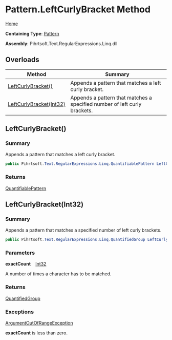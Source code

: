 # Pattern\.LeftCurlyBracket Method

[Home](../../../../../../README.md)

**Containing Type**: [Pattern](../README.md)

**Assembly**: Pihrtsoft\.Text\.RegularExpressions\.Linq\.dll

## Overloads

| Method | Summary |
| ------ | ------- |
| [LeftCurlyBracket()](#Pihrtsoft_Text_RegularExpressions_Linq_Pattern_LeftCurlyBracket) | Appends a pattern that matches a left curly bracket\. |
| [LeftCurlyBracket(Int32)](#Pihrtsoft_Text_RegularExpressions_Linq_Pattern_LeftCurlyBracket_System_Int32_) | Appends a pattern that matches a specified number of left curly brackets\. |

## LeftCurlyBracket\(\) <a name="Pihrtsoft_Text_RegularExpressions_Linq_Pattern_LeftCurlyBracket"></a>

### Summary

Appends a pattern that matches a left curly bracket\.

```csharp
public Pihrtsoft.Text.RegularExpressions.Linq.QuantifiablePattern LeftCurlyBracket()
```

### Returns

[QuantifiablePattern](../../QuantifiablePattern/README.md)

## LeftCurlyBracket\(Int32\) <a name="Pihrtsoft_Text_RegularExpressions_Linq_Pattern_LeftCurlyBracket_System_Int32_"></a>

### Summary

Appends a pattern that matches a specified number of left curly brackets\.

```csharp
public Pihrtsoft.Text.RegularExpressions.Linq.QuantifiedGroup LeftCurlyBracket(int exactCount)
```

### Parameters

**exactCount** &ensp; [Int32](https://docs.microsoft.com/en-us/dotnet/api/system.int32)

A number of times a character has to be matched\.

### Returns

[QuantifiedGroup](../../QuantifiedGroup/README.md)

### Exceptions

[ArgumentOutOfRangeException](https://docs.microsoft.com/en-us/dotnet/api/system.argumentoutofrangeexception)

**exactCount** is less than zero\.

